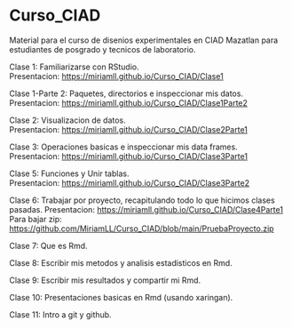 # Curso_CIAD

Material para el curso de disenios experimentales en CIAD Mazatlan para estudiantes de posgrado y tecnicos de laboratorio.

Clase 1: Familiarizarse con RStudio.  
Presentacion: https://miriamll.github.io/Curso_CIAD/Clase1

Clase 1-Parte 2: Paquetes, directorios e inspeccionar mis datos.  
Presentacion: https://miriamll.github.io/Curso_CIAD/Clase1Parte2

Clase 2: Visualizacion de datos.  
Presentacion: https://miriamll.github.io/Curso_CIAD/Clase2Parte1

Clase 3: Operaciones basicas e inspeccionar mis data frames.  
Presentacion: https://miriamll.github.io/Curso_CIAD/Clase3Parte1

Clase 5: Funciones y Unir tablas.  
Presentacion: https://miriamll.github.io/Curso_CIAD/Clase3Parte2

Clase 6: Trabajar por proyecto, recapitulando todo lo que hicimos clases pasadas.
Presentacion: https://miriamll.github.io/Curso_CIAD/Clase4Parte1
Para bajar zip: https://github.com/MiriamLL/Curso_CIAD/blob/main/PruebaProyecto.zip

Clase 7: Que es Rmd. 


Clase 8: Escribir mis metodos y analisis estadisticos en Rmd. 


Clase 9: Escribir mis resultados y compartir mi Rmd. 


Clase 10: Presentaciones basicas en Rmd (usando xaringan).


Clase 11: Intro a git y github.


